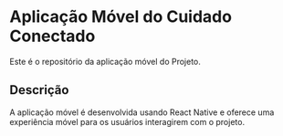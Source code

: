 # Aplicação Móvel do Cuidado Conectado

Este é o repositório da aplicação móvel do Projeto.

## Descrição

A aplicação móvel é desenvolvida usando React Native e oferece uma experiência móvel para os usuários interagirem com o
projeto.

